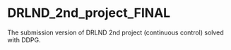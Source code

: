 # DRLND_2nd_project_FINAL
The submission version of DRLND 2nd project (continuous control) solved with DDPG.
